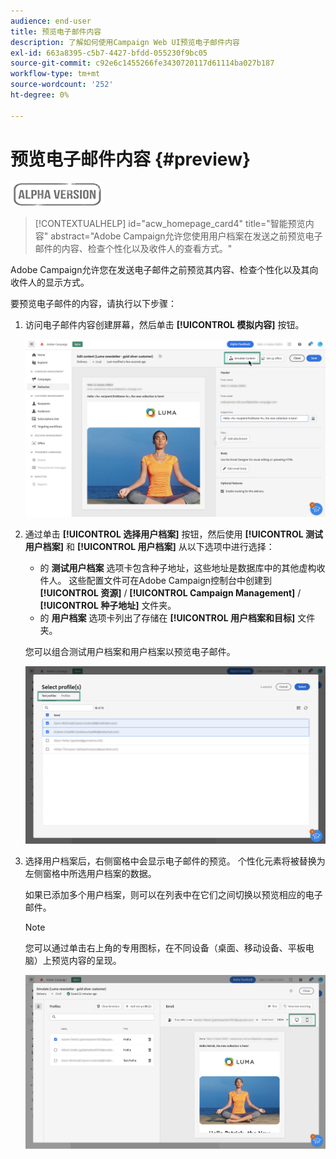 ```yaml
---
audience: end-user
title: 预览电子邮件内容
description: 了解如何使用Campaign Web UI预览电子邮件内容
exl-id: 663a8395-c5b7-4427-bfdd-055230f9bc05
source-git-commit: c92e6c1455266fe3430720117d61114ba027b187
workflow-type: tm+mt
source-wordcount: '252'
ht-degree: 0%

---
```


# 预览电子邮件内容 {#preview}

![](../assets/do-not-localize/badge.png)

>[!CONTEXTUALHELP]
>id="acw_homepage_card4"
>title="智能预览内容"
>abstract="Adobe Campaign允许您使用用户档案在发送之前预览电子邮件的内容、检查个性化以及收件人的查看方式。"

Adobe Campaign允许您在发送电子邮件之前预览其内容、检查个性化以及其向收件人的显示方式。

要预览电子邮件的内容，请执行以下步骤：

1. 访问电子邮件内容创建屏幕，然后单击 **[!UICONTROL 模拟内容]** 按钮。

   ![](assets/simulate.png)

1. 通过单击 **[!UICONTROL 选择用户档案]** 按钮，然后使用 **[!UICONTROL 测试用户档案]** 和 **[!UICONTROL 用户档案]** 从以下选项中进行选择：

   * 的 **测试用户档案** 选项卡包含种子地址，这些地址是数据库中的其他虚构收件人。 这些配置文件可在Adobe Campaign控制台中创建到 **[!UICONTROL 资源]** / **[!UICONTROL Campaign Management]** / **[!UICONTROL 种子地址]** 文件夹。
   * 的 **用户档案** 选项卡列出了存储在 **[!UICONTROL 用户档案和目标]** 文件夹。

   您可以组合测试用户档案和用户档案以预览电子邮件。

   ![](assets/preview-profile.png)

1. 选择用户档案后，右侧窗格中会显示电子邮件的预览。 个性化元素将被替换为左侧窗格中所选用户档案的数据。

   如果已添加多个用户档案，则可以在列表中在它们之间切换以预览相应的电子邮件。

   >[!NOTE]
   >
   >您可以通过单击右上角的专用图标，在不同设备（桌面、移动设备、平板电脑）上预览内容的呈现。

   ![](assets/preview.png)


